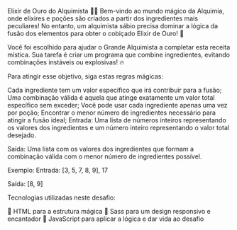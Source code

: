 Elixir de Ouro do Alquimista 🧙‍♂️
Bem-vindo ao mundo mágico da Alquimia, onde elixires e poções são criados a partir dos ingredientes mais peculiares! No entanto, um alquimista sábio precisa dominar a lógica da fusão dos elementos para obter o cobiçado Elixir de Ouro! 🌟

Você foi escolhido para ajudar o Grande Alquimista a completar esta receita mística. Sua tarefa é criar um programa que combine ingredientes, evitando combinações instáveis ou explosivas! 🔥

Para atingir esse objetivo, siga estas regras mágicas:

Cada ingrediente tem um valor específico que irá contribuir para a fusão;
Uma combinação válida é aquela que atinge exatamente um valor total específico sem exceder;
Você pode usar cada ingrediente apenas uma vez por poção;
Encontrar o menor número de ingredientes necessário para atingir a fusão ideal;
Entrada: Uma lista de números inteiros representando os valores dos ingredientes e um número inteiro representando o valor total desejado.

Saída: Uma lista com os valores dos ingredientes que formam a combinação válida com o menor número de ingredientes possível.

Exemplo:
Entrada: [3, 5, 7, 8, 9], 17

Saída: [8, 9]

Tecnologias utilizadas neste desafio:

🔧 HTML para a estrutura mágica
🎨 Sass para um design responsivo e encantador
🧠 JavaScript para aplicar a lógica e dar vida ao desafio
